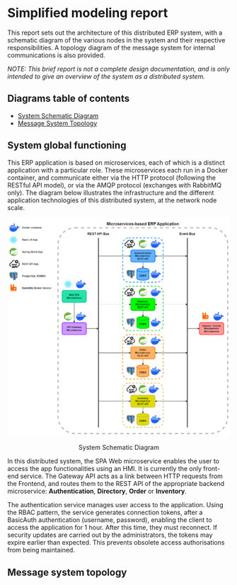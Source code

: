 # Simplified modeling report

This report sets out the architecture of this distributed ERP system, 
with a schematic diagram of the various nodes in the system and their respective responsibilities. 
A topology diagram of the message system for internal communications is also provided.

_NOTE: This brief report is not a complete design documentation, 
and is only intended to give an overview of the system as a distributed system._

## Diagrams table of contents

- [System Schematic Diagram](#system-global-functioning)
- [Message System Topology](#message-system-topology)

## System global functioning

This ERP application is based on microservices, each of which is a distinct application with a particular role. 
These microservices each run in a Docker container, and communicate either via the HTTP protocol 
(following the RESTful API model), or via the AMQP protocol (exchanges with RabbitMQ only). 
The diagram below illustrates the infrastructure and the different application technologies of this distributed system, 
at the network node scale.

![See System Schematic Diagram](diagrams/system-schematic-diagram.png)
<p align="center">System Schematic Diagram</p>

In this distributed system, the SPA Web microservice enables the user to access the app functionalities using an HMI. 
It is currently the only front-end service. 
The Gateway API acts as a link between HTTP requests from the Frontend, 
and routes them to the REST API of the appropriate backend microservice: 
**Authentication**, **Directory**, **Order** or **Inventory**.

The authentication service manages user access to the application. 
Using the RBAC pattern, the service generates connection tokens, after a BasicAuth authentication (username, password), 
enabling the client to access the application for 1 hour. After this time, they must reconnect. 
If security updates are carried out by the administrators, the tokens may expire earlier than expected. 
This prevents obsolete access authorisations from being maintained.



## Message system topology
